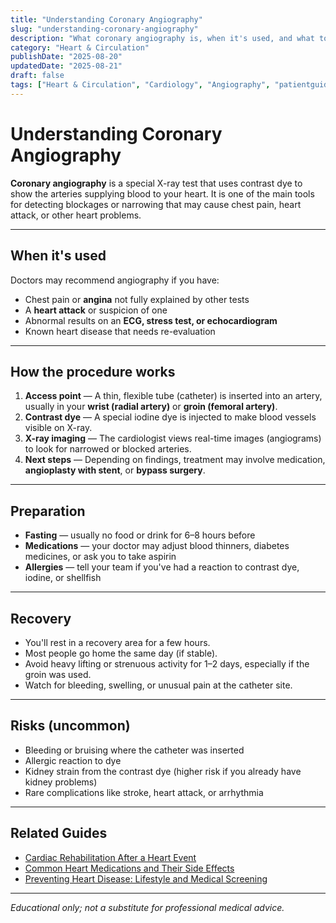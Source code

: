 ```yaml
---
title: "Understanding Coronary Angiography"
slug: "understanding-coronary-angiography"
description: "What coronary angiography is, when it's used, and what to expect before, during, and after the procedure."
category: "Heart & Circulation"
publishDate: "2025-08-20"
updatedDate: "2025-08-21"
draft: false
tags: ["Heart & Circulation", "Cardiology", "Angiography", "patientguide"]
---
```


# Understanding Coronary Angiography

**Coronary angiography** is a special X-ray test that uses contrast dye to show the arteries supplying blood to your heart. It is one of the main tools for detecting blockages or narrowing that may cause chest pain, heart attack, or other heart problems.

---

## When it's used

Doctors may recommend angiography if you have:

- Chest pain or **angina** not fully explained by other tests  
- A **heart attack** or suspicion of one  
- Abnormal results on an **ECG, stress test, or echocardiogram**  
- Known heart disease that needs re-evaluation  

---

## How the procedure works

1. **Access point** — A thin, flexible tube (catheter) is inserted into an artery, usually in your **wrist (radial artery)** or **groin (femoral artery)**.  
2. **Contrast dye** — A special iodine dye is injected to make blood vessels visible on X-ray.  
3. **X-ray imaging** — The cardiologist views real-time images (angiograms) to look for narrowed or blocked arteries.  
4. **Next steps** — Depending on findings, treatment may involve medication, **angioplasty with stent**, or **bypass surgery**.

---

## Preparation

- **Fasting** — usually no food or drink for 6–8 hours before  
- **Medications** — your doctor may adjust blood thinners, diabetes medicines, or ask you to take aspirin  
- **Allergies** — tell your team if you've had a reaction to contrast dye, iodine, or shellfish  

---

## Recovery

- You'll rest in a recovery area for a few hours.  
- Most people go home the same day (if stable).  
- Avoid heavy lifting or strenuous activity for 1–2 days, especially if the groin was used.  
- Watch for bleeding, swelling, or unusual pain at the catheter site.  

---

## Risks (uncommon)

- Bleeding or bruising where the catheter was inserted  
- Allergic reaction to dye  
- Kidney strain from the contrast dye (higher risk if you already have kidney problems)  
- Rare complications like stroke, heart attack, or arrhythmia  

---

## Related Guides

- [Cardiac Rehabilitation After a Heart Event](/guides/cardiac-rehabilitation/)  
- [Common Heart Medications and Their Side Effects](/guides/common-heart-medications/)  
- [Preventing Heart Disease: Lifestyle and Medical Screening](/guides/preventing-heart-disease/)  

---

*Educational only; not a substitute for professional medical advice.*
